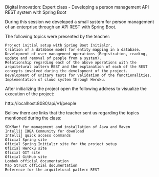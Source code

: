 Digital Innovation: Expert class - Developing a person management API REST system with Spring Boot

During this session we developed a small system for person management of an enterprise through an API REST with Spring Boot.

The following topics were presented by the teacher:

    Project initial setup with Spring Boot Initialzr.
    Criation of a database model for entity mapping in a database.
    Development of user management operations (Registration, reading, update and removal of people from a system).
    Relationship regarding each of the above operations with the arquitetural pattern REST and the explanation of each of the REST concepts involved during the development of the project.
    Development of unitary tests for validation of the functionalities.
    Implementation of cloud system through Heroku.

After initializing the project open the following address to visualize the execution of the project:

http://localhost:8080/api/v1/people

Bellow there are links that the teacher sent us regarding the topics mentioned during the class:

    SDKMan! for management and installation of Java and Maven
    Intellij IDEA Community for download
    Intellij quick access commands
    Oficial Spring site
    Oficial Spring Initialzr site for the project setup
    Oficial Heroku site
    Oficial GIT site
    Oficial GitHub site
    Lombok official documentation
    Map Struct official documentation
    Reference for the arquitetural pattern REST